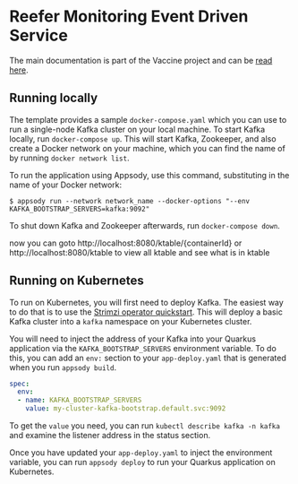 # Reefer Monitoring Event Driven Service

The main documentation is part of the Vaccine project and can be [read here](https://ibm-cloud-architecture.github.ibm.com/vaccine-solution-main/solution/cold-monitoring/).

## Running locally

The template provides a sample `docker-compose.yaml` which you can use to run a single-node Kafka cluster on your local machine. To start Kafka locally, run `docker-compose up`. This will start Kafka, Zookeeper, and also create a Docker network on your machine, which you can find the name of by running `docker network list`.

To run the application using Appsody, use this command, substituting in the name of your Docker network:

`$ appsody run --network network_name --docker-options "--env KAFKA_BOOTSTRAP_SERVERS=kafka:9092"`

To shut down Kafka and Zookeeper afterwards, run `docker-compose down`.

now you can goto http://localhost:8080/ktable/{containerId}
or http://localhost:8080/ktable to view all ktable
and see what is in ktable

## Running on Kubernetes

To run on Kubernetes, you will first need to deploy Kafka. The easiest way to do that is to use the [Strimzi operator quickstart](https://strimzi.io/quickstarts/). This will deploy a basic Kafka cluster into a `kafka` namespace on your Kubernetes cluster.

You will need to inject the address of your Kafka into your Quarkus application via the `KAFKA_BOOTSTRAP_SERVERS` environment variable. To do this, you can add an `env:` section to your `app-deploy.yaml` that is generated when you run `appsody build`.

```yaml
spec:
  env:
  - name: KAFKA_BOOTSTRAP_SERVERS
    value: my-cluster-kafka-bootstrap.default.svc:9092
```

To get the `value` you need, you can run `kubectl describe kafka -n kafka` and examine the listener address in the status section.

Once you have updated your `app-deploy.yaml` to inject the environment variable, you can run `appsody deploy` to run your Quarkus application on Kubernetes.
